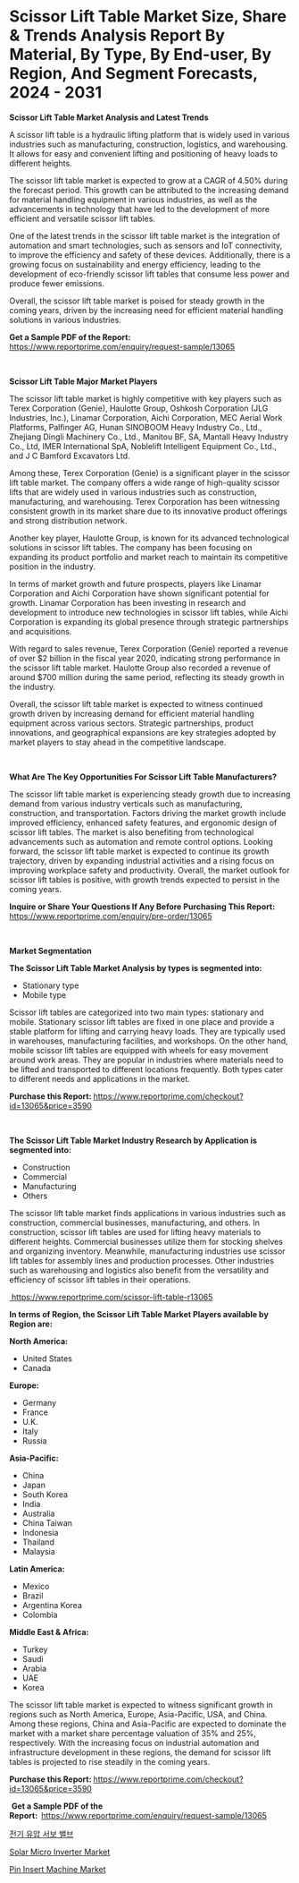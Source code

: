 <p><h1>Scissor Lift Table Market Size, Share & Trends Analysis Report By Material, By Type, By End-user, By Region, And Segment Forecasts, 2024 - 2031</h1></p><p><strong>Scissor Lift Table Market Analysis and Latest Trends</strong></p>
<p><p>A scissor lift table is a hydraulic lifting platform that is widely used in various industries such as manufacturing, construction, logistics, and warehousing. It allows for easy and convenient lifting and positioning of heavy loads to different heights.</p><p>The scissor lift table market is expected to grow at a CAGR of 4.50% during the forecast period. This growth can be attributed to the increasing demand for material handling equipment in various industries, as well as the advancements in technology that have led to the development of more efficient and versatile scissor lift tables. </p><p>One of the latest trends in the scissor lift table market is the integration of automation and smart technologies, such as sensors and IoT connectivity, to improve the efficiency and safety of these devices. Additionally, there is a growing focus on sustainability and energy efficiency, leading to the development of eco-friendly scissor lift tables that consume less power and produce fewer emissions.</p><p>Overall, the scissor lift table market is poised for steady growth in the coming years, driven by the increasing need for efficient material handling solutions in various industries.</p></p>
<p><strong>Get a Sample PDF of the Report:&nbsp;</strong> <a href="https://www.reportprime.com/enquiry/request-sample/13065">https://www.reportprime.com/enquiry/request-sample/13065</a></p>
<p>&nbsp;</p>
<p><strong>Scissor Lift Table Major Market Players</strong></p>
<p><p>The scissor lift table market is highly competitive with key players such as Terex Corporation (Genie), Haulotte Group, Oshkosh Corporation (JLG Industries, Inc.), Linamar Corporation, Aichi Corporation, MEC Aerial Work Platforms, Palfinger AG, Hunan SINOBOOM Heavy Industry Co., Ltd., Zhejiang Dingli Machinery Co., Ltd., Manitou BF, SA, Mantall Heavy Industry Co., Ltd, IMER International SpA, Noblelift Intelligent Equipment Co., Ltd., and J C Bamford Excavators Ltd.</p><p>Among these, Terex Corporation (Genie) is a significant player in the scissor lift table market. The company offers a wide range of high-quality scissor lifts that are widely used in various industries such as construction, manufacturing, and warehousing. Terex Corporation has been witnessing consistent growth in its market share due to its innovative product offerings and strong distribution network.</p><p>Another key player, Haulotte Group, is known for its advanced technological solutions in scissor lift tables. The company has been focusing on expanding its product portfolio and market reach to maintain its competitive position in the industry.</p><p>In terms of market growth and future prospects, players like Linamar Corporation and Aichi Corporation have shown significant potential for growth. Linamar Corporation has been investing in research and development to introduce new technologies in scissor lift tables, while Aichi Corporation is expanding its global presence through strategic partnerships and acquisitions.</p><p>With regard to sales revenue, Terex Corporation (Genie) reported a revenue of over $2 billion in the fiscal year 2020, indicating strong performance in the scissor lift table market. Haulotte Group also recorded a revenue of around $700 million during the same period, reflecting its steady growth in the industry.</p><p>Overall, the scissor lift table market is expected to witness continued growth driven by increasing demand for efficient material handling equipment across various sectors. Strategic partnerships, product innovations, and geographical expansions are key strategies adopted by market players to stay ahead in the competitive landscape.</p></p>
<p>&nbsp;</p>
<p><strong>What Are The Key Opportunities For Scissor Lift Table Manufacturers?</strong></p>
<p><p>The scissor lift table market is experiencing steady growth due to increasing demand from various industry verticals such as manufacturing, construction, and transportation. Factors driving the market growth include improved efficiency, enhanced safety features, and ergonomic design of scissor lift tables. The market is also benefiting from technological advancements such as automation and remote control options. Looking forward, the scissor lift table market is expected to continue its growth trajectory, driven by expanding industrial activities and a rising focus on improving workplace safety and productivity. Overall, the market outlook for scissor lift tables is positive, with growth trends expected to persist in the coming years.</p></p>
<p><strong>Inquire or Share Your Questions If Any Before Purchasing This Report:</strong> <a href="https://www.reportprime.com/enquiry/pre-order/13065">https://www.reportprime.com/enquiry/pre-order/13065</a></p>
<p>&nbsp;</p>
<p><strong>Market Segmentation</strong></p>
<p><strong>The Scissor Lift Table Market Analysis by types is segmented into:</strong></p>
<p><ul><li>Stationary type</li><li>Mobile type</li></ul></p>
<p><p>Scissor lift tables are categorized into two main types: stationary and mobile. Stationary scissor lift tables are fixed in one place and provide a stable platform for lifting and carrying heavy loads. They are typically used in warehouses, manufacturing facilities, and workshops. On the other hand, mobile scissor lift tables are equipped with wheels for easy movement around work areas. They are popular in industries where materials need to be lifted and transported to different locations frequently. Both types cater to different needs and applications in the market.</p></p>
<p><strong>Purchase this Report:&nbsp;</strong><a href="https://www.reportprime.com/checkout?id=13065&price=3590">https://www.reportprime.com/checkout?id=13065&price=3590</a></p>
<p>&nbsp;</p>
<p><strong>The Scissor Lift Table Market Industry Research by Application is segmented into:</strong></p>
<p><ul><li>Construction</li><li>Commercial</li><li>Manufacturing</li><li>Others</li></ul></p>
<p><p>The scissor lift table market finds applications in various industries such as construction, commercial businesses, manufacturing, and others. In construction, scissor lift tables are used for lifting heavy materials to different heights. Commercial businesses utilize them for stocking shelves and organizing inventory. Meanwhile, manufacturing industries use scissor lift tables for assembly lines and production processes. Other industries such as warehousing and logistics also benefit from the versatility and efficiency of scissor lift tables in their operations.</p></p>
<p><a href="https://www.reportprime.com/scissor-lift-table-r13065">&nbsp;https://www.reportprime.com/scissor-lift-table-r13065</a></p>
<p><strong>In terms of Region, the Scissor Lift Table Market Players available by Region are:</strong></p>
<p>
    <p> <strong> North America: </strong>
        <ul>
            <li>United States</li>
            <li>Canada</li>
        </ul>
        </p> 
    <p> <strong> Europe: </strong>
        <ul>
            <li>Germany</li>
            <li>France</li>
            <li>U.K.</li>
            <li>Italy</li>
            <li>Russia</li>
        </ul>
        </p> 
    <p> <strong> Asia-Pacific: </strong>
        <ul>
            <li>China</li>
            <li>Japan</li>
            <li>South Korea</li>
            <li>India</li>
            <li>Australia</li>
            <li>China Taiwan</li>
            <li>Indonesia</li>
            <li>Thailand</li>
            <li>Malaysia</li>
        </ul>
        </p> 
    <p> <strong> Latin America: </strong>
        <ul>
            <li>Mexico</li>
            <li>Brazil</li>
            <li>Argentina Korea</li>
            <li>Colombia</li>
        </ul>
        </p> 
    <p> <strong> Middle East & Africa: </strong>
        <ul>
            <li>Turkey</li>
            <li>Saudi</li>
            <li>Arabia</li>
            <li>UAE</li>
            <li>Korea</li>
        </ul>
    </p>
    </p>
<p><p>The scissor lift table market is expected to witness significant growth in regions such as North America, Europe, Asia-Pacific, USA, and China. Among these regions, China and Asia-Pacific are expected to dominate the market with a market share percentage valuation of 35% and 25%, respectively. With the increasing focus on industrial automation and infrastructure development in these regions, the demand for scissor lift tables is projected to rise steadily in the coming years.</p></p>
<p><strong>Purchase this Report: </strong><a href="https://www.reportprime.com/checkout?id=13065&price=3590">https://www.reportprime.com/checkout?id=13065&price=3590</a></p>
<p>&nbsp;<strong>Get a Sample PDF of the Report:&nbsp;&nbsp;</strong><a href="https://www.reportprime.com/enquiry/request-sample/13065">https://www.reportprime.com/enquiry/request-sample/13065</a></p>
<p><strong></strong></p>
<p><p><a href="https://github.com/AnthonyWratten/Market-Research-Report-List-1/blob/main/231460465352.md">전기 유압 서보 밸브</a></p><p><a href="https://github.com/AndreanneHane2023/Market-Research-Report-List-2/blob/main/solar-micro-inverter-market.md">Solar Micro Inverter Market</a></p><p><a href="https://github.com/RyleeBauch2023/Market-Research-Report-List-2/blob/main/pin-insert-machine-market.md">Pin Insert Machine Market</a></p></p>